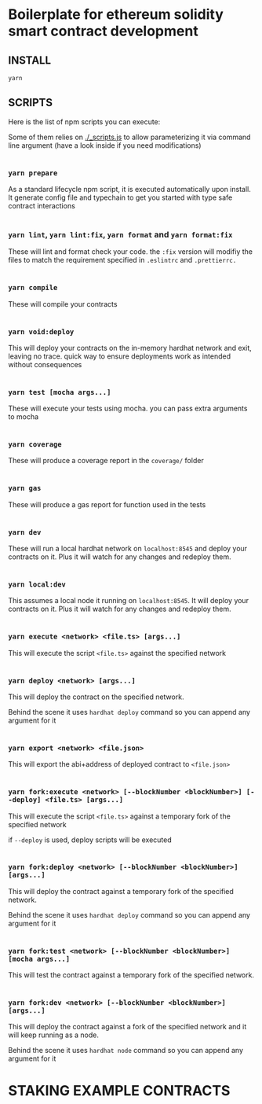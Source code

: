 # Boilerplate for ethereum solidity smart contract development

## INSTALL

```bash
yarn
```

## SCRIPTS

Here is the list of npm scripts you can execute:

Some of them relies on [./\_scripts.js](./_scripts.js) to allow parameterizing it via command line argument (have a look inside if you need modifications)
<br/><br/>

### `yarn prepare`

As a standard lifecycle npm script, it is executed automatically upon install. It generate config file and typechain to get you started with type safe contract interactions
<br/><br/>

### `yarn lint`, `yarn lint:fix`, `yarn format` and `yarn format:fix`

These will lint and format check your code. the `:fix` version will modifiy the files to match the requirement specified in `.eslintrc` and `.prettierrc.`
<br/><br/>

### `yarn compile`

These will compile your contracts
<br/><br/>

### `yarn void:deploy`

This will deploy your contracts on the in-memory hardhat network and exit, leaving no trace. quick way to ensure deployments work as intended without consequences
<br/><br/>

### `yarn test [mocha args...]`

These will execute your tests using mocha. you can pass extra arguments to mocha
<br/><br/>

### `yarn coverage`

These will produce a coverage report in the `coverage/` folder
<br/><br/>

### `yarn gas`

These will produce a gas report for function used in the tests
<br/><br/>

### `yarn dev`

These will run a local hardhat network on `localhost:8545` and deploy your contracts on it. Plus it will watch for any changes and redeploy them.
<br/><br/>

### `yarn local:dev`

This assumes a local node it running on `localhost:8545`. It will deploy your contracts on it. Plus it will watch for any changes and redeploy them.
<br/><br/>

### `yarn execute <network> <file.ts> [args...]`

This will execute the script `<file.ts>` against the specified network
<br/><br/>

### `yarn deploy <network> [args...]`

This will deploy the contract on the specified network.

Behind the scene it uses `hardhat deploy` command so you can append any argument for it
<br/><br/>

### `yarn export <network> <file.json>`

This will export the abi+address of deployed contract to `<file.json>`
<br/><br/>

### `yarn fork:execute <network> [--blockNumber <blockNumber>] [--deploy] <file.ts> [args...]`

This will execute the script `<file.ts>` against a temporary fork of the specified network

if `--deploy` is used, deploy scripts will be executed
<br/><br/>

### `yarn fork:deploy <network> [--blockNumber <blockNumber>] [args...]`

This will deploy the contract against a temporary fork of the specified network.

Behind the scene it uses `hardhat deploy` command so you can append any argument for it
<br/><br/>

### `yarn fork:test <network> [--blockNumber <blockNumber>] [mocha args...]`

This will test the contract against a temporary fork of the specified network.
<br/><br/>

### `yarn fork:dev <network> [--blockNumber <blockNumber>] [args...]`

This will deploy the contract against a fork of the specified network and it will keep running as a node.

Behind the scene it uses `hardhat node` command so you can append any argument for it
# STAKING EXAMPLE CONTRACTS
